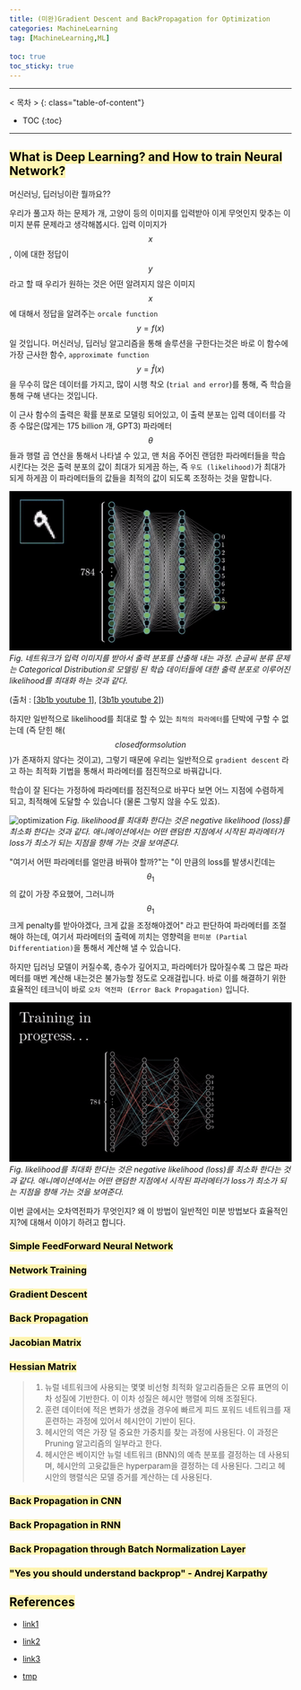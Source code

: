 ```yaml
---
title: (미완)Gradient Descent and BackPropagation for Optimization
categories: MachineLearning
tag: [MachineLearning,ML]

toc: true
toc_sticky: true
---
```


---
< 목차 >
{: class="table-of-content"}
* TOC
{:toc}
---

## <mark style='background-color: #fff5b1'> What is Deep Learning? and How to train Neural Network? </mark>

머신러닝, 딥러닝이란 뭘까요??

우리가 풀고자 하는 문제가 개, 고양이 등의 이미지를 입력받아 이게 무엇인지 맞추는 이미지 분류 문제라고 생각해봅시다.
입력 이미지가 $$x$$, 이에 대한 정답이 $$y$$라고 할 때 우리가 원하는 것은 어떤 알려지지 않은 이미지 $$x$$에 대해서 정답을 알려주는 `orcale function` $$y=f(x)$$일 것입니다.
머신러닝, 딥러닝 알고리즘을 통해 솔루션을 구한다는것은 바로 이 함수에 가장 근사한 함수, `approximate function` $$y=\hat{f}(x)$$을 무수히 많은 데이터를 가지고, 많이 시행 착오 (`trial and error`)를 통해, 즉 학습을 통해 구해 낸다는 것입니다.


이 근사 함수의 출력은 확률 분포로 모델링 되어있고, 이 출력 분포는 입력 데이터를 각종 수많은(많게는 175 billion 개, GPT3) 파라메터 $$\theta$$들과 행렬 곱 연산을 통해서 나타낼 수 있고, 맨 처음 주어진 랜덤한 파라메터들을 학습시킨다는 것은 출력 분포의 값이 최대가 되게끔 하는, 즉 `우도 (likelihood)`가 최대가 되게 하게끔 이 파라메터들의 값들을 최적의 값이 되도록 조정하는 것을 말합니다.

![forward](/assets/images/backprop/forward.gif)
*Fig. 네트워크가 입력 이미지를 받아서 출력 분포를 산출해 내는 과정. 손글씨 분류 문제는 Categorical Distribution로 모델링 된 학습 데이터들에 대한 출력 분포로 이루어진 likelihood를 최대화 하는 것과 같다.*

(출처 : [[3b1b youtube 1](https://www.youtube.com/watch?v=Ilg3gGewQ5U&t=1s)], [[3b1b youtube 2](https://www.youtube.com/watch?v=tIeHLnjs5U8)])

하지만 일반적으로 likelihood를 최대로 할 수 있는 `최적의 파라메터`를 단박에 구할 수 없는데 (즉 닫힌 해($$closed form solution$$)가 존재하지 않다는 것이고), 그렇기 때문에 우리는 일반적으로 `gradient descent` 라고 하는 최적화 기법을 통해서 파라메터를 점진적으로 바꿔갑니다.


학습이 잘 된다는 가정하에 파라메터를 점진적으로 바꾸다 보면 어느 지점에 수렴하게 되고, 최적해에 도달할 수 있습니다 (물론 그렇지 않을 수도 있죠).

![optimization](/assets/images/backprop/optimization.gif)
*Fig. likelihood를 최대화 한다는 것은 negative likelihood (loss)를 최소화 한다는 것과 같다. 애니메이션에서는 어떤 랜덤한 지점에서 시작된 파라메터가 loss가 최소가 되는 지점을 향해 가는 것을 보여준다.*

"여기서 어떤 파라메터를 얼만큼 바꿔야 할까?"는 "이 만큼의 loss를 발생시킨데는 $$\theta_1$$의 값이 가장 주요했어, 그러니까 $$\theta_1$$ 크게 penalty를 받아야겠다, 크게 값을 조정해야겠어" 라고 판단하여 파라메터를 조절해야 하는데,
여기서 파라메터의 출력에 끼치는 영향력을 `편미분 (Partial Differentiation)`을 통해서 계산해 낼 수 있습니다.


하지만 딥러닝 모델이 커질수록, 층수가 깊어지고, 파라메터가 많아질수록 그 많은 파라메터를 매번 계산해 내는것은 불가능할 정도로 오래걸립니다. 바로 이를 해결하기 위한 효율적인 테크닉이 바로 `오차 역전파 (Error Back Propagation)` 입니다. 

![backward](/assets/images/backprop/backward.gif)
*Fig. likelihood를 최대화 한다는 것은 negative likelihood (loss)를 최소화 한다는 것과 같다. 애니메이션에서는 어떤 랜덤한 지점에서 시작된 파라메터가 loss가 최소가 되는 지점을 향해 가는 것을 보여준다.*

이번 글에서는 오차역전파가 무엇인지? 왜 이 방법이 일반적인 미분 방법보다 효율적인지?에 대해서 이야기 하려고 합니다.



### <mark style='background-color: #fff5b1'> Simple FeedForward Neural Network  </mark>


### <mark style='background-color: #fff5b1'> Network Training </mark>

### <mark style='background-color: #fff5b1'> Gradient Descent </mark>

### <mark style='background-color: #fff5b1'> Back Propagation </mark>

### <mark style='background-color: #fff5b1'> Jacobian Matrix </mark>

### <mark style='background-color: #fff5b1'> Hessian Matrix </mark>

> 1. 뉴럴 네트워크에 사용되는 몇몇 비선형 최적화 알고리즘들은 오류 표면의 이차 성질에 기반한다. 이 이차 성질은 헤시안 행렬에 의해 조절된다. <br>
> 2. 훈련 데이터에 적은 변화가 생겼을 경우에 빠르게 피드 포워드 네트워크를 재훈련하는 과정에 있어서 헤시안이 기반이 된다. <br>
> 3. 헤시안의 역은 가장 덜 중요한 가중치를 찾는 과정에 사용된다. 이 과정은 Pruning 알고리즘의 일부라고 한다.<br>
> 4. 헤시안은 베이지안 뉴럴 네트워크 (BNN)의 예측 분포를 결정하는 데 사용되며, 헤시안의 고윳값들은 hyperparam을 결정하는 데 사용된다. 그리고 헤시안의 행렬식은 모델 증거를 계산하는 데 사용된다.<br>

### <mark style='background-color: #fff5b1'> Back Propagation in CNN </mark>

### <mark style='background-color: #fff5b1'> Back Propagation in RNN </mark>

### <mark style='background-color: #fff5b1'> Back Propagation through Batch Normalization Layer </mark>

### <mark style='background-color: #fff5b1'> "Yes you should understand backprop" - Andrej Karpathy </mark>




## <mark style='background-color: #fff5b1'> References </mark>

- [link1](https://medium.com/@karpathy/yes-you-should-understand-backprop-e2f06eab496b)

- [link2](https://kratzert.github.io/2016/02/12/understanding-the-gradient-flow-through-the-batch-normalization-layer.html)

- [link3](https://tensorflow.blog/2016/12/27/%ec%97%ad%ec%a0%84%ed%8c%8c-%ec%a7%81%ec%a0%91-%ec%a7%9c%eb%b4%90%ec%95%bc-%ed%95%98%eb%82%98%ec%9a%94/#more-20614)

- [tmp](https://bskyvision.com/718)
